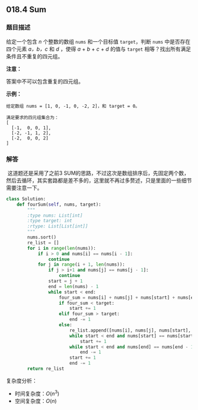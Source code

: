 ## 018.4 Sum 

### 题目描述

给定一个包含 *n* 个整数的数组 `nums` 和一个目标值 `target`，判断 `nums` 中是否存在四个元素 *a，b，c* 和 *d* ，使得 *a* + *b* + *c* + *d* 的值与 `target` 相等？找出所有满足条件且不重复的四元组。

**注意：**

答案中不可以包含重复的四元组。

**示例：**

```
给定数组 nums = [1, 0, -1, 0, -2, 2]，和 target = 0。

满足要求的四元组集合为：
[
  [-1,  0, 0, 1],
  [-2, -1, 1, 2],
  [-2,  0, 0, 2]
]
```

### 解答

​	这道题还是采用了之前3 SUM的思路，不过这次是数组排序后，先固定两个数，然后去循环，其实套路都是差不多的，这里就不再过多赘述，只是里面的一些细节需要注意一下。

```python
class Solution:
    def fourSum(self, nums, target):
        """
        :type nums: List[int]
        :type target: int
        :rtype: List[List[int]]
        """
        nums.sort()
        re_list = []
        for i in range(len(nums)):
            if i > 0 and nums[i] == nums[i - 1]:
                continue
            for j in range(i + 1, len(nums)):
                if j > i+1 and nums[j] == nums[j - 1]:
                    continue
                start = j + 1
                end = len(nums) - 1
                while start < end:
                    four_sum = nums[i] + nums[j] + nums[start] + nums[end]
                    if four_sum < target:
                        start += 1
                    elif four_sum > target:
                        end -= 1
                    else:
                        re_list.append([nums[i], nums[j], nums[start], nums[end]])
                        while start < end and nums[start] == nums[start + 1]:
                            start += 1
                        while start < end and nums[end] == nums[end - 1]:
                            end -= 1
                        start += 1
                        end -= 1
        return re_list
```

复杂度分析：

- 时间复杂度：$O(n^3)$
- 空间复杂度：$O(n)$ 